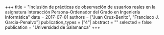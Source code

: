 +++
title = "Inclusión de prácticas de observación de usuarios reales en la asignatura Interacción Persona-Ordenador del Grado en Ingeniería Informática"
date = 2017-07-01
authors = ["Juan Cruz-Benito", "Francisco J. Garcia-Penalvo"]
publication_types = ["4"]
abstract = ""
selected = false
publication = "Universidad de Salamanca"
+++
